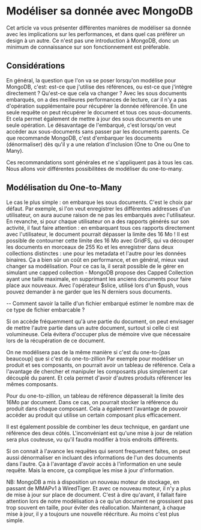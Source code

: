 # Modéliser sa donnée avec MongoDB

Cet article va vous présenter différentes manières de modéliser sa donnée avec les implications sur les performances, et dans quel cas préférer un design à un autre. Ce n'est pas une introduction à MongoDB, donc un minimum de connaissance sur son fonctionnement est préferable.

## Considérations

En général, la question que l'on va se poser lorsqu'on modélise pour MongoDB, c'est: est-ce que j'utilise des références, ou est-ce que j'intègre directement ?
Qu'est-ce que cela va changer ?
Avec les sous documents embarqués, on a des meilleures performances de lecture, car il n'y a pas d'opération supplémentaire pour récupérer la donnée référencée. En une seule requête on peut récupérer le document et tous ces sous-documents. Et cela permet également de mettre à jour des sous documents en une seule opération. Le désavantage de l'embarqué, c'est lorsqu'on veut accéder aux sous-documents sans passer par les documents parents.
Ce que recommande MongoDB, c'est d'embarquer les documents (dénormaliser) dès qu'il y a une relation d'inclusion (One to One ou One to Many).

Ces recommandations sont générales et ne s'appliquent pas à tous les cas. Nous allons voir différentes possibilitées de modéliser du one-to-many.

## Modélisation du One-to-Many

Le cas le plus simple : on embarque les sous documents. C'est le choix par défaut.
Par exemple, si l'on veut enregistrer les différentes addresses d'un utilisateur, on aura aucune raison de ne pas les embarqués avec l'utilisateur.
En revanche, si pour chaque utilisateur on a des rapports générés sur son activité, il faut faire attention :
en embarquant tous ces rapports directement avec l'utilisateur, le document pourrait dépasser la limite des 16 Mo ! Il est possible de contourner cette limite des 16 Mo avec GridFS, qui va découper les documents en morceaux de 255 Ko et les enregistrer dans deux collections distinctes : une pour les metadata et l'autre pour les données binaires. Ça a bien sûr un coût en performance, et en général, mieux vaut changer sa modélisation.
Pour ce cas la, il serait possible de le gérer en simulant une capped collection - MongoDB propose des Capped Collection ayant une taille maximale, en supprimant les anciens documents pour faire place aux nouveaux. Avec l'opérateur $slice, utilisé lors d'un $push, vous pouvez demander à ne garder que les N derniers sous documents.

-- Comment savoir la taille d'un fichier embarqué estimer le nombre max de ce type de fichier embarcable ?

Si on accède fréquemment qu'à une partie du document, on peut envisager de mettre l'autre partie dans un autre document, surtout si celle ci est volumineuse. Cela évitera d'occuper plus de mémoire vive que nécessaire lors de la récupération de ce document.

On ne modélisera pas de la même manière si c'est du one-to-[pas beaucoup] que si c'est du one-to-zillion
Par exemple pour modéliser un produit et ses composants, on pourrait avoir un tableau de référence. Cela a l'avantage de chercher et manipuler les composants plus simplement car découplé du parent. Et cela permet d'avoir d'autres produits référencer les mêmes composants.

Pour du one-to-zillion, un tableau de référence dépasserait la limite des 16Mo par document. Dans ce cas, on pourrait stocker la référence du produit dans chaque composant. Cela a également l'avantage de pouvoir accéder au produit qui utilise un certain composant plus efficacement.

Il est également possible de combiner les deux technique, en gardant une référence des deux côtés. L'inconvéniant est qu'une mise à jour de relation sera plus couteuse, vu qu'il faudra modifier à trois endroits différents.

Si on connait à l'avance les requêtes qui seront frequement faites, on peut aussi dénormaliser en incluant des informations de l'un des documents dans l'autre. Ça à l'avantage d'avoir accès à l'information en une seule requête. Mais la encore, ça complique les mise à jour d'information.

NB:
MongoDB a mis à disposition un nouveau moteur de stockage, en passant de MMAPv1 à WiredTiger. Et avec ce nouveau moteur, il n'y a plus de mise à jour sur place de document. C'est à dire qu'avant, il fallait faire attention lors de notre modélisation à ce qu'un document ne grossisent pas trop souvent en taille, pour éviter des réallocation. Maintenant, à chaque mise à jour, il y a toujours une nouvelle réécriture. Au moins c'est plus simple.
